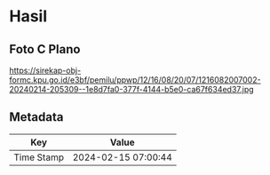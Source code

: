 # Hasil

## Foto C Plano

https://sirekap-obj-formc.kpu.go.id/e3bf/pemilu/ppwp/12/16/08/20/07/1216082007002-20240214-205309--1e8d7fa0-377f-4144-b5e0-ca67f634ed37.jpg


## Metadata

| Key        | Value               |
| ---------- | ------------------- |
| Time Stamp | 2024-02-15 07:00:44 |



